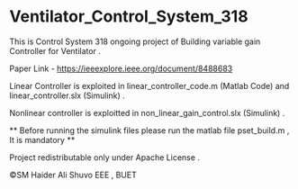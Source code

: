 # Ventilator_Control_System_318

This is Control System 318 ongoing project of Building variable gain Controller for Ventilator . 

Paper Link - https://ieeexplore.ieee.org/document/8488683

Linear Controller is exploited in linear_controller_code.m (Matlab Code) and linear_controller.slx (Simulink) .

Nonlinear controller is exploitted in non_linear_gain_control.slx (Simulink) .

** Before running the simulink files please run the matlab file pset_build.m , It is mandatory  **

Project redistributable only under Apache License . 

©SM Haider Ali Shuvo
EEE , BUET
